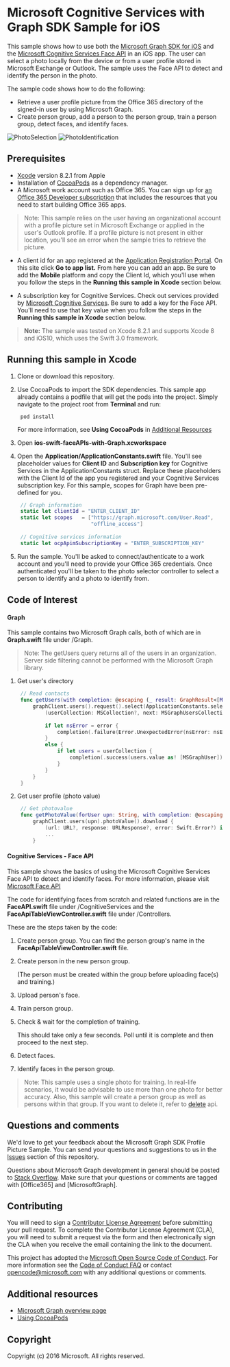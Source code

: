 # Microsoft Cognitive Services with Graph SDK Sample for iOS

This sample shows how to use both the [Microsoft Graph SDK for iOS](https://github.com/microsoftgraph/msgraph-sdk-ios) and the [Microsoft Cognitive Services Face API](https://www.microsoft.com/cognitive-services/en-us/face-api) in an iOS app. 
The user can select a photo locally from the device or from a user profile stored in Microsoft Exchange or Outlook. The sample uses the Face API to detect and identify the person in the photo.

The sample code shows how to do the following:

- Retrieve a user profile picture from the Office 365 directory of the signed-in user by using Microsoft Graph.
- Create person group, add a person to the person group, train a person group, detect faces, and identify faces.

![PhotoSelection](/readme-images/photoSelection.png) ![PhotoIdentification](/readme-images/photoIdentification.png)
## Prerequisites
* [Xcode](https://developer.apple.com/xcode/downloads/) version 8.2.1 from Apple
* Installation of [CocoaPods](https://guides.cocoapods.org/using/using-cocoapods.html)  as a dependency manager.
* A Microsoft work account such as Office 365.  You can sign up for [an Office 365 Developer subscription](https://profile.microsoft.com/RegSysProfileCenter/wizardnp.aspx?wizid=14b845d0-938c-45af-b061-f798fbb4d170&lcid=1033) that includes the resources that you need to start building Office 365 apps.

> Note: This sample relies on the user having an organizational account with a profile picture set in Microsoft Exchange or applied in the user's Outlook profile. If a profile picture is not present in either location, you'll see an error when the sample tries to retrieve the picture.

* A client id for an app registered at the [Application Registration Portal](https://apps.dev.microsoft.com). On this site click **Go to app list.** From here you can add an app. Be sure to add the **Mobile** platform and copy the Client Id, which you'll use when you follow the steps in the **Running this sample in Xcode** section below.

* A subscription key for Cognitive Services. Check out services provided by [Microsoft Cognitive Services](https://www.microsoft.com/cognitive-services). Be sure to add a key for the Face API. You'll need to use that key value when you follow the steps in the **Running this sample in Xcode** section below.

>**Note:** The sample was tested on Xcode 8.2.1 and supports Xcode 8 and iOS10, which uses the Swift 3.0 framework.

## Running this sample in Xcode

1. Clone or download this repository.
2. Use CocoaPods to import the SDK dependencies. This sample app already contains a podfile that will get the pods into the project. Simply navigate to the project root from **Terminal** and run:

        pod install

  	 For more information, see **Using CocoaPods** in [Additional Resources](#AdditionalResources)

3. Open **ios-swift-faceAPIs-with-Graph.xcworkspace**
4. Open the **Application/ApplicationConstants.swift** file. 
You'll see placeholder values for **Client ID** and **Subscription key** for Cognitive Services in the ApplicationConstants struct. Replace these placeholders with the Client Id of the app you registered and your Cognitive Services subscription key.
For this sample, scopes for Graph have been pre-defined for you.
   ```swift
    // Graph information
    static let clientId = "ENTER_CLIENT_ID"
    static let scopes   = ["https://graph.microsoft.com/User.Read",
                           "offline_access"]
    
    // Cognitive services information
    static let ocpApimSubscriptionKey = "ENTER_SUBSCRIPTION_KEY"
   ```
5. Run the sample. You'll be asked to connect/authenticate to a work account and you'll need to provide your Office 365 credentials. Once authenticated you'll be taken to the photo selector controller to select a person to identify and a photo to identify from. 

## Code of Interest

#### Graph
This sample contains two Microsoft Graph calls, both of which are in **Graph.swift** file under /Graph.

>Note: The getUsers query returns all of the users in an organization. Server side filtering cannot be performed with the Microsoft Graph library.

1. Get user's directory
   ```swift
    // Read contacts
    func getUsers(with completion: @escaping (_ result: GraphResult<[MSGraphUser], NSError>) -> Void) {
        graphClient.users().request().select(ApplicationConstants.selectString).order(by: ApplicationConstants.orderByString).getWithCompletion {
            (userCollection: MSCollection?, next: MSGraphUsersCollectionRequest?, error: Swift.Error?) in
            
            if let nsError = error {
                completion(.failure(Error.UnexpectedError(nsError: nsError as NSError? )as NSError))
            }
            else {
                if let users = userCollection {
                    completion(.success(users.value as! [MSGraphUser]))
                }
            }
        }
    }

   ```
   
2. Get user profile (photo value)
   ```swift
    // Get photovalue
    func getPhotoValue(forUser upn: String, with completion: @escaping (_ result: GraphResult<UIImage, NSError>) -> Void) {
        graphClient.users(upn).photoValue().download {
            (url: URL?, response: URLResponse?, error: Swift.Error?) in
            ...            
        }

   ```

#### Cognitive Services - Face API
This sample shows the basics of using the Microsoft Cognitive Services Face API to detect and identify faces. For more information, please visit [Microsoft Face API](https://www.microsoft.com/cognitive-services/en-us/face-api/documentation/overview)

The code for identifying faces from scratch and related functions are in the **FaceAPI.swift** file under /CognitiveServices and the **FaceApiTableViewController.swift** file under /Controllers.

These are the steps taken by the code:

1. Create person group. You can find the person group's name in the **FaceApiTableViewController.swift** file.
2. Create person in the new person group.

   (The person must be created within the group before uploading face(s) and training.)
3. Upload person's face.
4. Train person group.
5. Check & wait for the completion of training.

   This should take only a few seconds. Poll until it is complete and then proceed to the next step.
6. Detect faces.
7. Identify faces in the person group.

> Note: This sample uses a single photo for training. In real-life scenarios, it would be advisable to use more than one photo for better accuracy. Also, this sample will create a person group as well as persons within that group. If you want to delete it, refer to  [delete](https://dev.projectoxford.ai/docs/services/563879b61984550e40cbbe8d/operations/563879b61984550f30395245) api. 

## Questions and comments

We'd love to get your feedback about the Microsoft Graph SDK Profile Picture Sample. You can send your questions and suggestions to us in the [Issues](https://github.com/microsoftgraph/ios-swift-faceapi-sample/issues) section of this repository.

Questions about Microsoft Graph development in general should be posted to [Stack Overflow](http://stackoverflow.com/questions/tagged/Office365+API). Make sure that your questions or comments are tagged with [Office365] and [MicrosoftGraph].

## Contributing
You will need to sign a [Contributor License Agreement](https://cla.microsoft.com/) before submitting your pull request. To complete the Contributor License Agreement (CLA), you will need to submit a request via the form and then electronically sign the CLA when you receive the email containing the link to the document.

This project has adopted the [Microsoft Open Source Code of Conduct](https://opensource.microsoft.com/codeofconduct/). For more information see the [Code of Conduct FAQ](https://opensource.microsoft.com/codeofconduct/faq/) or contact [opencode@microsoft.com](mailto:opencode@microsoft.com) with any additional questions or comments.

## Additional resources

* [Microsoft Graph overview page](https://graph.microsoft.io)
* [Using CocoaPods](https://guides.cocoapods.org/using/using-cocoapods.html)

## Copyright
Copyright (c) 2016 Microsoft. All rights reserved.

